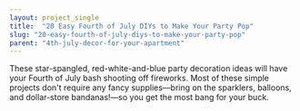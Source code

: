 ```yaml
---
layout: project_single
title:  "20 Easy Fourth of July DIYs to Make Your Party Pop"
slug: "20-easy-fourth-of-july-diys-to-make-your-party-pop"
parent: "4th-july-decor-for-your-apartment"
---
```

These star-spangled, red-white-and-blue party decoration ideas will have your Fourth of July bash shooting off fireworks. Most of these simple projects don't require any fancy supplies—bring on the sparklers, balloons, and dollar-store bandanas!—so you get the most bang for your buck.